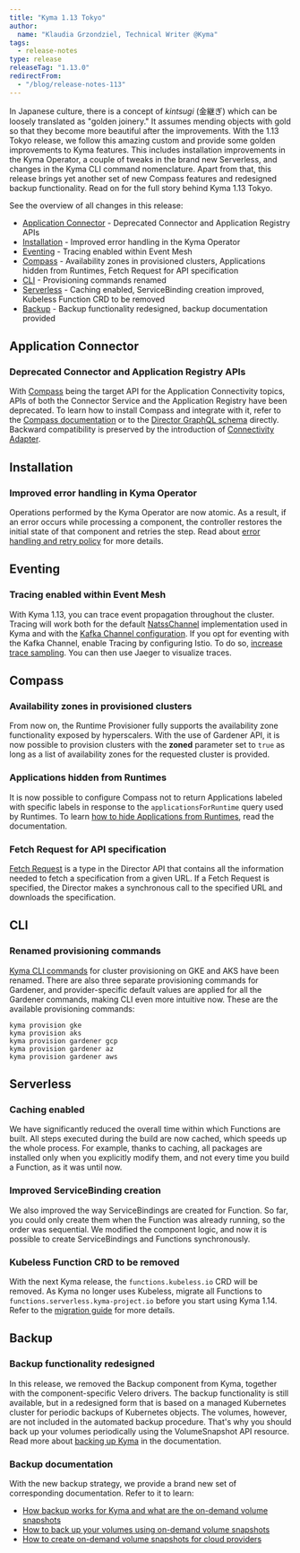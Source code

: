 ```yaml
---
title: "Kyma 1.13 Tokyo"
author:
  name: "Klaudia Grzondziel, Technical Writer @Kyma"
tags:
  - release-notes
type: release
releaseTag: "1.13.0"
redirectFrom:
  - "/blog/release-notes-113"
---
```


In Japanese culture, there is a concept of _kintsugi_ (金継ぎ) which can be loosely translated as "golden joinery." It assumes mending objects with gold so that they become more beautiful after the improvements. With the 1.13 Tokyo release, we follow this amazing custom and provide some golden improvements to Kyma features. This includes installation improvements in the Kyma Operator, a couple of tweaks in the brand new Serverless, and changes in the Kyma CLI command nomenclature. Apart from that, this release brings yet another set of new Compass features and redesigned backup functionality. Read on for the full story behind Kyma 1.13 Tokyo.
<!-- overview -->

See the overview of all changes in this release:

- [Application Connector](#application-connector) - Deprecated Connector and Application Registry APIs
- [Installation](#installation) - Improved error handling in the Kyma Operator
- [Eventing](#eventing) - Tracing enabled within Event Mesh
- [Compass](#compass) - Availability zones in provisioned clusters, Applications hidden from Runtimes, Fetch Request for API specification
- [CLI](#cli) - Provisioning commands renamed
- [Serverless](#serverless) - Caching enabled, ServiceBinding creation improved, Kubeless Function CRD to be removed
- [Backup](#backup) - Backup functionality redesigned, backup documentation provided

## Application Connector

### Deprecated Connector and Application Registry APIs

With [Compass](https://github.com/kyma-incubator/compass) being the target API for the Application Connectivity topics, APIs of both the Connector Service and the Application Registry have been deprecated. To learn how to install Compass and integrate with it, refer to the [Compass documentation](https://kyma-project.io/docs/1.13/components/compass/#installation-enable-compass-in-kyma) or to the [Director GraphQL schema](https://github.com/kyma-incubator/compass/blob/master/components/director/pkg/graphql/schema.graphql) directly. Backward compatibility is preserved by the introduction of [Connectivity Adapter](https://github.com/kyma-incubator/compass/tree/master/components/connectivity-adapter).

## Installation

### Improved error handling in Kyma Operator

Operations performed by the Kyma Operator are now atomic. As a result, if an error occurs while processing a component, the controller restores the initial state of that component and retries the step. Read about [error handling and retry policy](https://kyma-project.io/docs/1.13/root/kyma#installation-error-handling) for more details.

## Eventing

### Tracing enabled within Event Mesh

With Kyma 1.13, you can trace event propagation throughout the cluster. Tracing will work both for the default [NatssChannel](https://github.com/knative/eventing-contrib/tree/master/natss/config) implementation used in Kyma and with the [Kafka Channel configuration](https://kyma-project.io/docs/1.13/components/event-mesh#tutorials-configure-the-kafka-channel). If you opt for eventing with the Kafka Channel, enable Tracing by configuring Istio. To do so, [increase trace sampling](https://istio.io/docs/tasks/observability/distributed-tracing/configurability/#trace-sampling). You can then use Jaeger to visualize traces.

## Compass

### Availability zones in provisioned clusters

From now on, the Runtime Provisioner fully supports the availability zone functionality exposed by hyperscalers. With the use of Gardener API, it is now possible to provision clusters with the **zoned** parameter set to `true` as long as a list of availability zones for the requested cluster is provided.

### Applications hidden from Runtimes

It is now possible to configure Compass not to return Applications labeled with specific labels in response to the `applicationsForRuntime` query used by Runtimes. To learn [how to hide Applications from Runtimes](https://github.com/kyma-incubator/compass/blob/master/docs/director/03-01-hide-applications-from-runtimes.md), read the documentation.

### Fetch Request for API specification

[Fetch Request](https://github.com/kyma-incubator/compass/blob/master/docs/director/03-fetch-requests.md) is a type in the Director API that contains all the information needed to fetch a specification from a given URL. If a Fetch Request is specified, the Director makes a synchronous call to the specified URL and downloads the specification.

## CLI

### Renamed provisioning commands

[Kyma CLI commands](https://github.com/kyma-project/cli/tree/release-1.13#commands) for cluster provisioning on GKE and AKS have been renamed. There are also three separate provisioning commands for Gardener, and provider-specific default values are applied for all the Gardener commands, making CLI even more intuitive now. These are the available provisioning commands:

```
kyma provision gke
kyma provision aks
kyma provision gardener gcp
kyma provision gardener az
kyma provision gardener aws
```

## Serverless

### Caching enabled

We have significantly reduced the overall time within which Functions are built. All steps executed during the build are now cached, which speeds up the whole process. For example, thanks to caching, all packages are installed only when you explicitly modify them, and not every time you build a Function, as it was until now.

### Improved ServiceBinding creation

We also improved the way ServiceBindings are created for Function. So far, you could only create them when the Function was already running, so the order was sequential. We modified the component logic, and now it is possible to create ServiceBindings and Functions synchronously.

### Kubeless Function CRD to be removed

With the next Kyma release, the `functions.kubeless.io` CRD will be removed. As Kyma no longer uses Kubeless, migrate all Functions to `functions.serverless.kyma-project.io` before you start using Kyma 1.14. Refer to the [migration guide](https://github.com/kyma-project/kyma/blob/release-1.12/docs/migration-guides/1.11-1.12.md#serverless) for more details.

## Backup

### Backup functionality redesigned

In this release, we removed the Backup component from Kyma, together with the component-specific Velero drivers. The backup functionality is still available, but in a redesigned form that is based on a managed Kubernetes cluster for periodic backups of Kubernetes objects. The volumes, however, are not included in the automated backup procedure. That's why you should back up your volumes periodically using the VolumeSnapshot API resource. Read more about [backing up Kyma](https://kyma-project.io/docs/1.13/root/kyma/#installation-back-up-kyma) in the documentation.

### Backup documentation

With the new backup strategy, we provide a brand new set of corresponding documentation. Refer to it to learn:

- [How backup works for Kyma and what are the on-demand volume snapshots](https://kyma-project.io/docs/1.13/root/kyma/#installation-back-up-kyma)
- [How to back up your volumes using on-demand volume snapshots](https://kyma-project.io/docs/1.13/root/kyma/#tutorials-create-on-demand-volume-snapshots)
- [How to create on-demand volume snapshots for cloud providers](https://kyma-project.io/docs/1.13/root/kyma/#tutorials-create-on-demand-volume-snapshots-for-cloud-providers)
